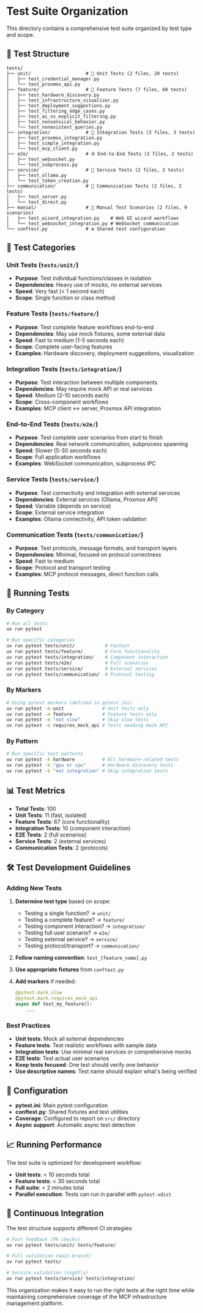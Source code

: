 # Test Suite Organization

This directory contains a comprehensive test suite organized by test type and scope.

## 📁 Test Structure

```
tests/
├── unit/                    # 🔬 Unit Tests (2 files, 20 tests)
│   ├── test_credential_manager.py
│   └── test_proxmox_api.py
├── feature/                 # 🎯 Feature Tests (7 files, 60 tests)
│   ├── test_hardware_discovery.py
│   ├── test_infrastructure_visualizer.py
│   ├── test_deployment_suggestions.py
│   ├── test_filtering_edge_cases.py
│   ├── test_ai_vs_explicit_filtering.py
│   ├── test_nonsensical_behavior.py
│   └── test_nonexistent_queries.py
├── integration/             # 🔗 Integration Tests (3 files, 3 tests)
│   ├── test_proxmox_integration.py
│   ├── test_simple_integration.py
│   └── test_mcp_client.py
├── e2e/                     # 🌐 End-to-End Tests (2 files, 2 tests)
│   ├── test_websocket.py
│   └── test_subprocess.py
├── service/                 # 🔌 Service Tests (2 files, 2 tests)
│   ├── test_ollama.py
│   └── test_token_creation.py
├── communication/           # 📡 Communication Tests (2 files, 2 tests)
│   ├── test_server.py
│   └── test_direct.py
├── manual/                  # 📝 Manual Test Scenarios (2 files, 9 scenarios)
│   ├── test_wizard_integration.py    # Web UI wizard workflows
│   └── test_websocket_integration.py # WebSocket communication
└── conftest.py              # ⚙️ Shared test configuration
```

## 🎯 Test Categories

### Unit Tests (`tests/unit/`)
- **Purpose**: Test individual functions/classes in isolation
- **Dependencies**: Heavy use of mocks, no external services
- **Speed**: Very fast (< 1 second each)
- **Scope**: Single function or class method

### Feature Tests (`tests/feature/`)
- **Purpose**: Test complete feature workflows end-to-end
- **Dependencies**: May use mock fixtures, some external data
- **Speed**: Fast to medium (1-5 seconds each)
- **Scope**: Complete user-facing features
- **Examples**: Hardware discovery, deployment suggestions, visualization

### Integration Tests (`tests/integration/`)
- **Purpose**: Test interaction between multiple components
- **Dependencies**: May require mock API or real services
- **Speed**: Medium (2-10 seconds each)
- **Scope**: Cross-component workflows
- **Examples**: MCP client ↔ server, Proxmox API integration

### End-to-End Tests (`tests/e2e/`)
- **Purpose**: Test complete user scenarios from start to finish
- **Dependencies**: Real network communication, subprocess spawning
- **Speed**: Slower (5-30 seconds each)
- **Scope**: Full application workflows
- **Examples**: WebSocket communication, subprocess IPC

### Service Tests (`tests/service/`)
- **Purpose**: Test connectivity and integration with external services
- **Dependencies**: External services (Ollama, Proxmox API)
- **Speed**: Variable (depends on service)
- **Scope**: External service integration
- **Examples**: Ollama connectivity, API token validation

### Communication Tests (`tests/communication/`)
- **Purpose**: Test protocols, message formats, and transport layers
- **Dependencies**: Minimal, focused on protocol correctness
- **Speed**: Fast to medium
- **Scope**: Protocol and transport testing
- **Examples**: MCP protocol messages, direct function calls

## 🚀 Running Tests

### By Category
```bash
# Run all tests
uv run pytest

# Run specific categories
uv run pytest tests/unit/           # Fastest
uv run pytest tests/feature/        # Core functionality 
uv run pytest tests/integration/    # Component interaction
uv run pytest tests/e2e/            # Full scenarios
uv run pytest tests/service/        # External services
uv run pytest tests/communication/  # Protocol testing
```

### By Markers
```bash
# Using pytest markers (defined in pytest.ini)
uv run pytest -m unit              # Unit tests only
uv run pytest -m feature           # Feature tests only
uv run pytest -m "not slow"        # Skip slow tests
uv run pytest -m requires_mock_api # Tests needing mock API
```

### By Pattern
```bash
# Run specific test patterns
uv run pytest -k hardware          # All hardware-related tests
uv run pytest -k "gpu or cpu"      # Hardware discovery tests
uv run pytest -k "not integration" # Skip integration tests
```

## 📊 Test Metrics

- **Total Tests**: 100
- **Unit Tests**: 11 (fast, isolated)
- **Feature Tests**: 67 (core functionality)
- **Integration Tests**: 10 (component interaction)
- **E2E Tests**: 2 (full scenarios)
- **Service Tests**: 2 (external services)
- **Communication Tests**: 2 (protocols)

## 🛠️ Test Development Guidelines

### Adding New Tests

1. **Determine test type** based on scope:
   - Testing a single function? → `unit/`
   - Testing a complete feature? → `feature/`
   - Testing component interaction? → `integration/`
   - Testing full user scenario? → `e2e/`
   - Testing external service? → `service/`
   - Testing protocol/transport? → `communication/`

2. **Follow naming convention**: `test_[feature_name].py`

3. **Use appropriate fixtures** from `conftest.py`

4. **Add markers** if needed:
   ```python
   @pytest.mark.slow
   @pytest.mark.requires_mock_api
   async def test_my_feature():
       ...
   ```

### Best Practices

- **Unit tests**: Mock all external dependencies
- **Feature tests**: Test realistic workflows with sample data
- **Integration tests**: Use minimal real services or comprehensive mocks
- **E2E tests**: Test actual user scenarios
- **Keep tests focused**: One test should verify one behavior
- **Use descriptive names**: Test name should explain what's being verified

## 🔧 Configuration

- **pytest.ini**: Main pytest configuration
- **conftest.py**: Shared fixtures and test utilities
- **Coverage**: Configured to report on `src/` directory
- **Async support**: Automatic async test detection

## 📈 Running Performance

The test suite is optimized for development workflow:

- **Unit tests**: < 10 seconds total
- **Feature tests**: < 30 seconds total  
- **Full suite**: < 2 minutes total
- **Parallel execution**: Tests can run in parallel with `pytest-xdist`

## 🎯 Continuous Integration

The test structure supports different CI strategies:

```bash
# Fast feedback (PR checks)
uv run pytest tests/unit/ tests/feature/

# Full validation (main branch)
uv run pytest tests/

# Service validation (nightly)
uv run pytest tests/service/ tests/integration/
```

This organization makes it easy to run the right tests at the right time while maintaining comprehensive coverage of the MCP infrastructure management platform.